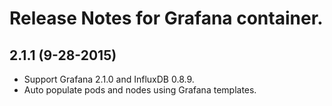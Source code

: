 # Release Notes for Grafana container.

## 2.1.1 (9-28-2015)
- Support Grafana 2.1.0 and InfluxDB 0.8.9.
- Auto populate pods and nodes using Grafana templates.

